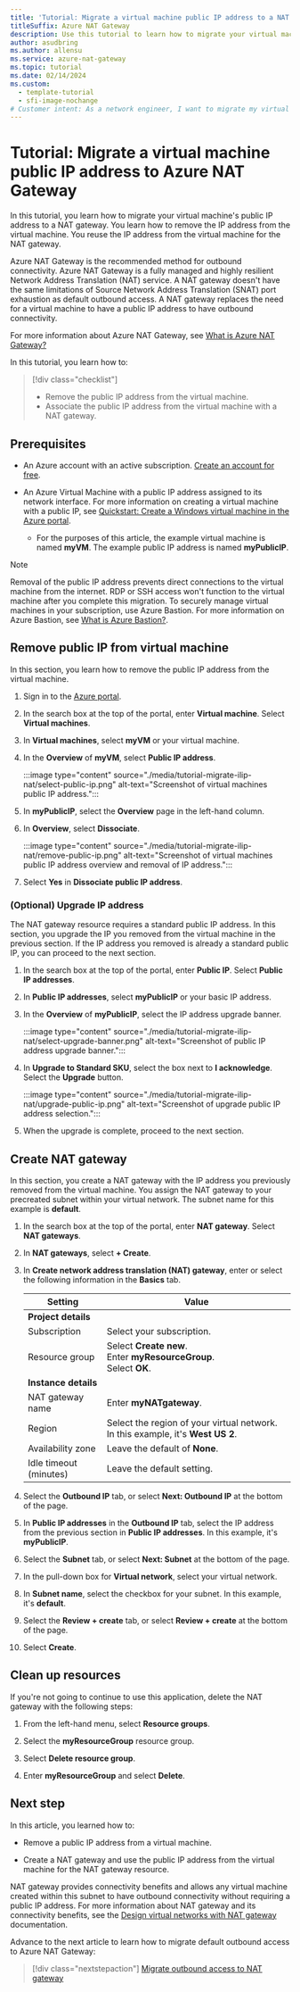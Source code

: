 ```yaml
---
title: 'Tutorial: Migrate a virtual machine public IP address to a NAT gateway'
titleSuffix: Azure NAT Gateway
description: Use this tutorial to learn how to migrate your virtual machine public IP address to an Azure NAT Gateway.
author: asudbring
ms.author: allensu
ms.service: azure-nat-gateway
ms.topic: tutorial
ms.date: 02/14/2024
ms.custom:
  - template-tutorial
  - sfi-image-nochange
# Customer intent: As a network engineer, I want to migrate my virtual machine public IP address to a NAT gateway to improve outbound connectivity.
---
```


# Tutorial: Migrate a virtual machine public IP address to Azure NAT Gateway

In this tutorial, you learn how to migrate your virtual machine's public IP address to a NAT gateway. You learn how to remove the IP address from the virtual machine. You reuse the IP address from the virtual machine for the NAT gateway.

Azure NAT Gateway is the recommended method for outbound connectivity. Azure NAT Gateway is a fully managed and highly resilient Network Address Translation (NAT) service. A NAT gateway doesn't have the same limitations of Source Network Address Translation (SNAT) port exhaustion as default outbound access. A NAT gateway replaces the need for a virtual machine to have a public IP address to have outbound connectivity.

For more information about Azure NAT Gateway, see [What is Azure NAT Gateway?](nat-overview.md)

In this tutorial, you learn how to:

> [!div class="checklist"]
> * Remove the public IP address from the virtual machine.
> * Associate the public IP address from the virtual machine with a NAT gateway.

## Prerequisites

* An Azure account with an active subscription. [Create an account for free](https://azure.microsoft.com/pricing/purchase-options/azure-account?cid=msft_learn).

* An Azure Virtual Machine with a public IP address assigned to its network interface. For more information on creating a virtual machine with a public IP, see [Quickstart: Create a Windows virtual machine in the Azure portal](/azure/virtual-machines/windows/quick-create-portal).
    
    * For the purposes of this article, the example virtual machine is named **myVM**. The example public IP address is named **myPublicIP**.

> [!NOTE]
> Removal of the public IP address prevents direct connections to the virtual machine from the internet. RDP or SSH access won't function to the virtual machine after you complete this migration. To securely manage virtual machines in your subscription, use Azure Bastion. For more information on Azure Bastion, see [What is Azure Bastion?](../bastion/bastion-overview.md).

## Remove public IP from virtual machine

In this section, you learn how to remove the public IP address from the virtual machine.

1. Sign in to the [Azure portal](https://portal.azure.com).

1. In the search box at the top of the portal, enter **Virtual machine**. Select **Virtual machines**.

1. In **Virtual machines**, select **myVM** or your virtual machine.

1. In the **Overview** of **myVM**, select **Public IP address**.
    
    :::image type="content" source="./media/tutorial-migrate-ilip-nat/select-public-ip.png" alt-text="Screenshot of virtual machines public IP address.":::

1. In **myPublicIP**, select the **Overview** page in the left-hand column.

1. In **Overview**, select **Dissociate**.

    :::image type="content" source="./media/tutorial-migrate-ilip-nat/remove-public-ip.png" alt-text="Screenshot of virtual machines public IP address overview and removal of IP address.":::

1. Select **Yes** in **Dissociate public IP address**.

### (Optional) Upgrade IP address

The NAT gateway resource requires a standard public IP address. In this section, you upgrade the IP you removed from the virtual machine in the previous section. If the IP address you removed is already a standard public IP, you can proceed to the next section.

1. In the search box at the top of the portal, enter **Public IP**. Select **Public IP addresses**.

1. In **Public IP addresses**, select **myPublicIP** or your basic IP address.

1. In the **Overview** of **myPublicIP**, select the IP address upgrade banner.

    :::image type="content" source="./media/tutorial-migrate-ilip-nat/select-upgrade-banner.png" alt-text="Screenshot of public IP address upgrade banner.":::

1. In **Upgrade to Standard SKU**, select the box next to **I acknowledge**. Select the **Upgrade** button.

    :::image type="content" source="./media/tutorial-migrate-ilip-nat/upgrade-public-ip.png" alt-text="Screenshot of upgrade public IP address selection.":::

1. When the upgrade is complete, proceed to the next section.

## Create NAT gateway

In this section, you create a NAT gateway with the IP address you previously removed from the virtual machine. You assign the NAT gateway to your precreated subnet within your virtual network. The subnet name for this example is **default**.

1. In the search box at the top of the portal, enter **NAT gateway**. Select **NAT gateways**.

1. In **NAT gateways**, select **+ Create**.

1. In **Create network address translation (NAT) gateway**, enter or select the following information in the **Basics** tab.

    | Setting | Value |
    | ------- | ----- |
    | **Project details** |   |
    | Subscription | Select your subscription. |
    | Resource group | Select **Create new**. </br> Enter **myResourceGroup**. </br> Select **OK**. |
    | **Instance details** |   |
    | NAT gateway name | Enter **myNATgateway**. |
    | Region | Select the region of your virtual network. In this example, it's **West US 2**. |
    | Availability zone | Leave the default of **None**. |
    | Idle timeout (minutes) | Leave the default setting. |

1. Select the **Outbound IP** tab, or select **Next: Outbound IP** at the bottom of the page.

1. In **Public IP addresses** in the **Outbound IP** tab, select the IP address from the previous section in **Public IP addresses**. In this example, it's **myPublicIP**.

1. Select the **Subnet** tab, or select **Next: Subnet** at the bottom of the page.

1. In the pull-down box for **Virtual network**, select your virtual network.

1. In **Subnet name**, select the checkbox for your subnet. In this example, it's **default**.

1. Select the **Review + create** tab, or select **Review + create** at the bottom of the page.

1. Select **Create**.

## Clean up resources

If you're not going to continue to use this application, delete the NAT gateway with the following steps:

1. From the left-hand menu, select **Resource groups**.

2. Select the **myResourceGroup** resource group.

3. Select **Delete resource group**.

4. Enter **myResourceGroup** and select **Delete**.

## Next step

In this article, you learned how to:

* Remove a public IP address from a virtual machine.

* Create a NAT gateway and use the public IP address from the virtual machine for the NAT gateway resource.

NAT gateway provides connectivity benefits and allows any virtual machine created within this subnet to have outbound connectivity without requiring a public IP address. For more information about NAT gateway and its connectivity benefits, see the [Design virtual networks with NAT gateway](nat-gateway-resource.md) documentation.

Advance to the next article to learn how to migrate default outbound access to Azure NAT Gateway:
> [!div class="nextstepaction"]
> [Migrate outbound access to NAT gateway](tutorial-migrate-outbound-nat.md)
